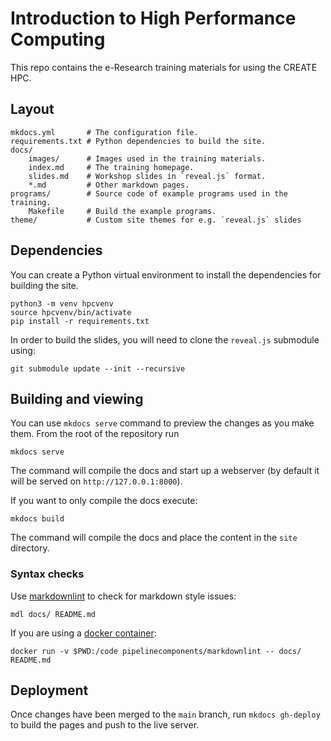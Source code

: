 # Introduction to High Performance Computing

This repo contains the e-Research training materials for using the CREATE HPC.

## Layout

    mkdocs.yml       # The configuration file.
    requirements.txt # Python dependencies to build the site.
    docs/
        images/      # Images used in the training materials.
        index.md     # The training homepage.
        slides.md    # Workshop slides in `reveal.js` format.
        *.md         # Other markdown pages.
    programs/        # Source code of example programs used in the training.
        Makefile     # Build the example programs.
    theme/           # Custom site themes for e.g. `reveal.js` slides

## Dependencies

You can create a Python virtual environment to install the dependencies for building the site.

    python3 -m venv hpcvenv
    source hpcvenv/bin/activate
    pip install -r requirements.txt

In order to build the slides, you will need to clone the `reveal.js` submodule using:

    git submodule update --init --recursive

## Building and viewing

You can use `mkdocs serve` command to preview the changes as you make them.
From the root of the repository run

    mkdocs serve

The command will compile the docs and start up a webserver
(by default it will be served on `http://127.0.0.1:8000`).

If you want to only compile the docs execute:

    mkdocs build

The command will compile the docs and place the content in the `site` directory.

### Syntax checks

Use [markdownlint](https://github.com/markdownlint/markdownlint)
to check for markdown style issues:

    mdl docs/ README.md

If you are using a [docker container](https://hub.docker.com/r/pipelinecomponents/markdownlint):

    docker run -v $PWD:/code pipelinecomponents/markdownlint -- docs/ README.md

## Deployment

Once changes have been merged to the `main` branch, run `mkdocs gh-deploy` to build the pages and push to the live server.
